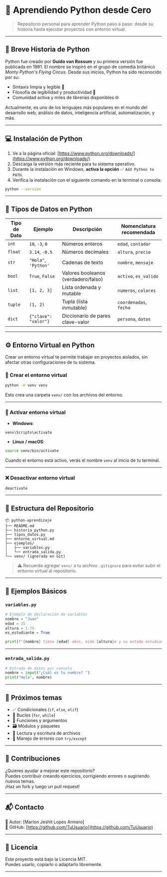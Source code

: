 # 🐍 Aprendiendo Python desde Cero

> Repositorio personal para aprender Python paso a paso: desde su historia hasta ejecutar proyectos con entorno virtual.

---

## 📘 Breve Historia de Python

Python fue creado por **Guido van Rossum** y su primera versión fue publicada en 1991. El nombre se inspiró en el grupo de comedia británico *Monty Python's Flying Circus*. Desde sus inicios, Python ha sido reconocido por su:

- Sintaxis limpia y legible 🧼  
- Filosofía de legibilidad y productividad 🧠  
- Comunidad activa y miles de librerías disponibles 🌐

Actualmente, es uno de los lenguajes más populares en el mundo del desarrollo web, análisis de datos, inteligencia artificial, automatización, y más.

---

## 💻 Instalación de Python

1. Ve a la página oficial: [https://www.python.org/downloads/](https://www.python.org/downloads/)
2. Descarga la versión más reciente para tu sistema operativo.
3. Durante la instalación en Windows, **activa la opción** ✅ `Add Python to PATH`.
4. Verifica la instalación con el siguiente comando en la terminal o consola:

```bash
python --version
```

---

## 🧠 Tipos de Datos en Python

| Tipo de Dato | Ejemplo              | Descripción                        | Nomenclatura recomendada |
|--------------|----------------------|------------------------------------|---------------------------|
| `int`        | `10`, `-3`, `0`      | Números enteros                    | `edad`, `contador`        |
| `float`      | `3.14`, `-0.5`       | Números decimales                  | `altura`, `precio`        |
| `str`        | `"Hola"`, `'Python'` | Cadenas de texto                   | `nombre`, `mensaje`       |
| `bool`       | `True`, `False`      | Valores booleanos (verdadero/falso)| `activo`, `es_valido`     |
| `list`       | `[1, 2, 3]`          | Lista ordenada y mutable           | `numeros`, `colores`      |
| `tuple`      | `(1, 2)`             | Tupla (lista inmutable)            | `coordenadas`, `fecha`    |
| `dict`       | `{"clave": "valor"}` | Diccionario de pares clave-valor   | `persona`, `datos`        |

---

## ⚙️ Entorno Virtual en Python

Crear un entorno virtual te permite trabajar en proyectos aislados, sin afectar otras configuraciones de tu sistema.

### 🔨 Crear el entorno virtual

```bash
python -m venv venv
```

Esto crea una carpeta `venv/` con los archivos del entorno.

---

### 🚀 Activar entorno virtual

- **Windows**:

```bash
venv\Scripts\activate
```

- **Linux / macOS**:

```bash
source venv/bin/activate
```

Cuando el entorno está activo, verás el nombre `venv` al inicio de tu terminal.

---

### ❌ Desactivar entorno virtual

```bash
deactivate
```

---

## 📁 Estructura del Repositorio

```
📦 python-aprendizaje
├── README.md
├── historia_python.py
├── tipos_datos.py
├── entorno_virtual.md
├── ejemplos/
│   ├── variables.py
│   └── entrada_salida.py
└── venv/ (ignorada en Git)
```

> ⚠️ Recuerda agregar `venv/` a tu archivo `.gitignore` para evitar subir el entorno virtual al repositorio.

---

## 🧪 Ejemplos Básicos

### `variables.py`

```python
# Ejemplo de declaración de variables
nombre = "Juan"
edad = 25
altura = 1.75
es_estudiante = True

print(f"{nombre} tiene {edad} años, mide {altura}m y su estado estudiantil es {es_estudiante}")
```

---

### `entrada_salida.py`

```python
# Entrada de datos por consola
nombre = input("¿Cuál es tu nombre? ")
print("Hola", nombre)
```

---

## 📌 Próximos temas

- ✅ Condicionales (`if`, `else`, `elif`)
- 🔁 Bucles (`for`, `while`)
- 🧰 Funciones y argumentos
- 🗃️ Módulos y paquetes
- 📂 Lectura y escritura de archivos
- 🧪 Manejo de errores con `try/except`

---

## 🙌 Contribuciones

¿Quieres ayudar a mejorar este repositorio?  
Puedes contribuir creando ejercicios, corrigiendo errores o sugiriendo nuevos temas.  
¡Haz un fork y luego un pull request!

---

## 📬 Contacto

📧 Autor: [Marlon Jeshit Lopes Armero]  
🐙 GitHub: [https://github.com/TuUsuario](https://github.com/TuUsuario)

---

## 📄 Licencia

Este proyecto está bajo la Licencia MIT.  
Puedes usarlo, copiarlo o adaptarlo libremente.

---
